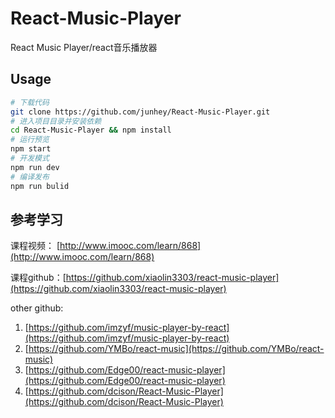 # React-Music-Player
React Music Player/react音乐播放器

## Usage

```bash
# 下载代码
git clone https://github.com/junhey/React-Music-Player.git
# 进入项目目录并安装依赖
cd React-Music-Player && npm install
# 运行预览
npm start
# 开发模式
npm run dev
# 编译发布
npm run bulid
```

## 参考学习

课程视频： [http://www.imooc.com/learn/868](http://www.imooc.com/learn/868)

课程github：[https://github.com/xiaolin3303/react-music-player](https://github.com/xiaolin3303/react-music-player)

other github:

1. [https://github.com/imzyf/music-player-by-react](https://github.com/imzyf/music-player-by-react)
2. [https://github.com/YMBo/react-music](https://github.com/YMBo/react-music)
3. [https://github.com/Edge00/react-music-player](https://github.com/Edge00/react-music-player)
4. [https://github.com/dcison/React-Music-Player](https://github.com/dcison/React-Music-Player)